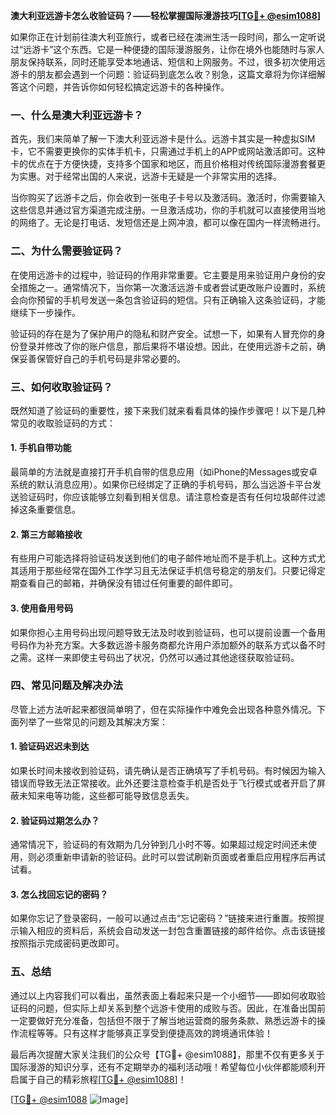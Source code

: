 **澳大利亚远游卡怎么收验证码？——轻松掌握国际漫游技巧[[TG💪+ @esim1088](https://t.me/s/esim1088)]**

如果你正在计划前往澳大利亚旅行，或者已经在澳洲生活一段时间，那么一定听说过“远游卡”这个东西。它是一种便捷的国际漫游服务，让你在境外也能随时与家人朋友保持联系，同时还能享受本地通话、短信和上网服务。不过，很多初次使用远游卡的朋友都会遇到一个问题：验证码到底怎么收？别急，这篇文章将为你详细解答这个问题，并告诉你如何轻松搞定远游卡的各种操作。

### 一、什么是澳大利亚远游卡？

首先，我们来简单了解一下澳大利亚远游卡是什么。远游卡其实是一种虚拟SIM卡，它不需要更换你的实体手机卡，只需通过手机上的APP或网站激活即可。这种卡的优点在于方便快捷，支持多个国家和地区，而且价格相对传统国际漫游套餐更为实惠。对于经常出国的人来说，远游卡无疑是一个非常实用的选择。

当你购买了远游卡之后，你会收到一张电子卡号以及激活码。激活时，你需要输入这些信息并通过官方渠道完成注册。一旦激活成功，你的手机就可以直接使用当地的网络了。无论是打电话、发短信还是上网冲浪，都可以像在国内一样流畅进行。

### 二、为什么需要验证码？

在使用远游卡的过程中，验证码的作用非常重要。它主要是用来验证用户身份的安全措施之一。通常情况下，当你第一次激活远游卡或者尝试更改账户设置时，系统会向你预留的手机号发送一条包含验证码的短信。只有正确输入这条验证码，才能继续下一步操作。

验证码的存在是为了保护用户的隐私和财产安全。试想一下，如果有人冒充你的身份登录并修改了你的账户信息，那后果将不堪设想。因此，在使用远游卡之前，确保妥善保管好自己的手机号码是非常必要的。

### 三、如何收取验证码？

既然知道了验证码的重要性，接下来我们就来看看具体的操作步骤吧！以下是几种常见的收取验证码的方式：

#### 1. 手机自带功能

最简单的方法就是直接打开手机自带的信息应用（如iPhone的Messages或安卓系统的默认消息应用）。如果你已经绑定了正确的手机号码，那么当远游卡平台发送验证码时，你应该能够立刻看到相关信息。请注意检查是否有任何垃圾邮件过滤掉这条重要信息。

#### 2. 第三方邮箱接收

有些用户可能选择将验证码发送到他们的电子邮件地址而不是手机上。这种方式尤其适用于那些经常在国外工作学习且无法保证手机信号稳定的朋友们。只要记得定期查看自己的邮箱，并确保没有错过任何重要的邮件即可。

#### 3. 使用备用号码

如果你担心主用号码出现问题导致无法及时收到验证码，也可以提前设置一个备用号码作为补充方案。大多数远游卡服务商都允许用户添加额外的联系方式以备不时之需。这样一来即使主号码出了状况，仍然可以通过其他途径获取验证码。

### 四、常见问题及解决办法

尽管上述方法听起来都很简单明了，但在实际操作中难免会出现各种意外情况。下面列举了一些常见的问题及其解决方案：

#### 1. 验证码迟迟未到达

如果长时间未接收到验证码，请先确认是否正确填写了手机号码。有时候因为输入错误而导致无法正常接收。此外还要注意检查手机是否处于飞行模式或者开启了屏蔽未知来电等功能，这些都可能导致信息丢失。

#### 2. 验证码过期怎么办？

通常情况下，验证码的有效期为几分钟到几小时不等。如果超过规定时间还未使用，则必须重新申请新的验证码。此时可以尝试刷新页面或者重启应用程序后再试试看。

#### 3. 怎么找回忘记的密码？

如果你忘记了登录密码，一般可以通过点击“忘记密码？”链接来进行重置。按照提示输入相应的资料后，系统会自动发送一封包含重置链接的邮件给你。点击该链接按照指示完成密码更改即可。

### 五、总结

通过以上内容我们可以看出，虽然表面上看起来只是一个小细节——即如何收取验证码的问题，但实际上却关系到整个远游卡使用的成败与否。因此，在准备出国前一定要做好充分准备，包括但不限于了解当地运营商的服务条款、熟悉远游卡的操作流程等等。只有这样才能够真正享受到便捷高效的跨境通讯体验！

最后再次提醒大家关注我们的公众号【TG💪+ @esim1088】，那里不仅有更多关于国际漫游的知识分享，还有不定期举办的福利活动哦！希望每位小伙伴都能顺利开启属于自己的精彩旅程[[TG💪+ @esim1088](https://t.me/s/esim1088)]！

[[TG💪+ @esim1088](https://t.me/s/esim1088) ![Image](https://i.postimg.cc/4NQfJmqS/Snipaste-2025-05-13-00-14-12.png)]